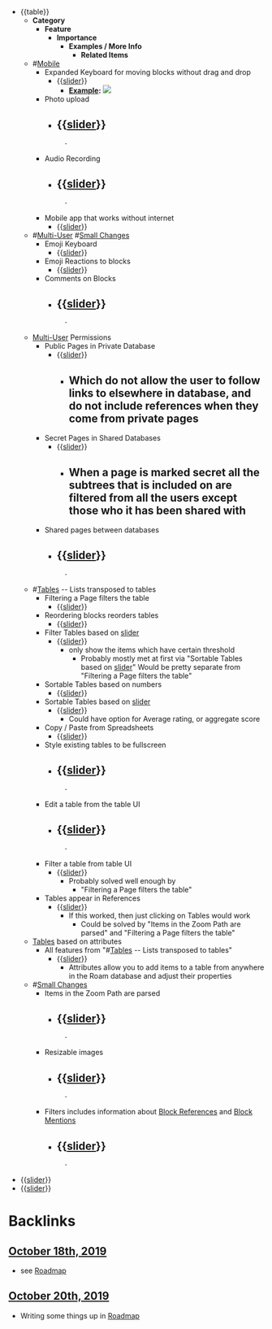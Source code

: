- {{table}}
    - **Category**
        - **Feature**
            - **Importance**
                - **Examples / More Info**
                    - **Related Items**
    - #[Mobile](<Mobile.md>)
        - Expanded Keyboard for moving blocks without drag and drop
            - {{[slider](<slider.md>)}}
                - **[Example](<Example.md>):** ![](https://firebasestorage.googleapis.com/v0/b/firescript-577a2.appspot.com/o/imgs%2Fv8%2Fhelp%2FWmUHI598NS?alt=media&token=77f70eec-4e62-4870-b0fc-e90617b74e60)
        - Photo upload
            - {{[slider](<slider.md>)}}
                -  
                    - 
        - Audio Recording
            - {{[slider](<slider.md>)}}
                -  
                    - 
        - Mobile app that works without internet
            - {{[slider](<slider.md>)}}
    - #[Multi-User](<Multi-User.md>) #[Small Changes](<Small Changes.md>)
        - Emoji Keyboard
            - {{[slider](<slider.md>)}}
        - Emoji Reactions to blocks
            - {{[slider](<slider.md>)}}
        - Comments on Blocks
            - {{[slider](<slider.md>)}}
                -  
                    - 
    - [Multi-User](<Multi-User.md>) Permissions
        - Public Pages in Private Database
            - {{[slider](<slider.md>)}}
                - Which do not allow the user to follow links to elsewhere in database, and do not include references when they come from private pages
                    - 
        - Secret Pages in Shared Databases
            - {{[slider](<slider.md>)}}
                - When a page is marked secret all the subtrees that is included on are filtered from all the users except those who it has been shared with
                    - 
        - Shared pages between databases
            - {{[slider](<slider.md>)}}
                -  
                    - 
    - #[Tables](<Tables.md>) -- Lists transposed to tables
        - Filtering a Page filters the table
            - {{[slider](<slider.md>)}}
        - Reordering blocks reorders tables
            - {{[slider](<slider.md>)}}
        - Filter Tables based on [slider](<slider.md>)
            - {{[slider](<slider.md>)}}
                - only show the items which have certain threshold
                    - Probably mostly met at first via "Sortable Tables based on [slider](<slider.md>)"
Would be pretty separate from "Filtering a Page filters the table"
        - Sortable Tables based on numbers
            - {{[slider](<slider.md>)}}
        - Sortable Tables based on [slider](<slider.md>)
            - {{[slider](<slider.md>)}}
                - Could have option for Average rating, or aggregate score
        - Copy / Paste from Spreadsheets
            - {{[slider](<slider.md>)}}
        - Style existing tables to be fullscreen
            - {{[slider](<slider.md>)}}
                -  
                    - 
        - Edit a table from the table UI
            - {{[slider](<slider.md>)}}
                -  
                    - 
        - Filter a table from table UI
            - {{[slider](<slider.md>)}}
                - Probably solved well enough by
                    - "Filtering a Page filters the table"
        - Tables appear in References
            - {{[slider](<slider.md>)}}
                -  If this worked, then just clicking on Tables would work
                    - Could be solved by "Items in the Zoom Path are parsed" and "Filtering a Page filters the table"
    - [Tables](<Tables.md>) based on attributes
        - All features from "#[Tables](<Tables.md>) -- Lists transposed to tables"
            - {{[slider](<slider.md>)}}
                - Attributes allow you to add items to a table from anywhere in the Roam database and adjust their properties
    - #[Small Changes](<Small Changes.md>)
        - Items in the Zoom Path are parsed
            - {{[slider](<slider.md>)}}
                -  
                    -   
        - Resizable images
            - {{[slider](<slider.md>)}}
                -  
                    - 
        - Filters includes information about [Block References](<Block References.md>) and [Block Mentions](<Block Mentions.md>)
            - {{[slider](<slider.md>)}}
                -  
                    -  
- {{[slider](<slider.md>)}}
- {{[slider](<slider.md>)}}

# Backlinks
## [October 18th, 2019](<October 18th, 2019.md>)
- see [Roadmap](<Roadmap.md>)

## [October 20th, 2019](<October 20th, 2019.md>)
- Writing some things up in [Roadmap](<Roadmap.md>)

